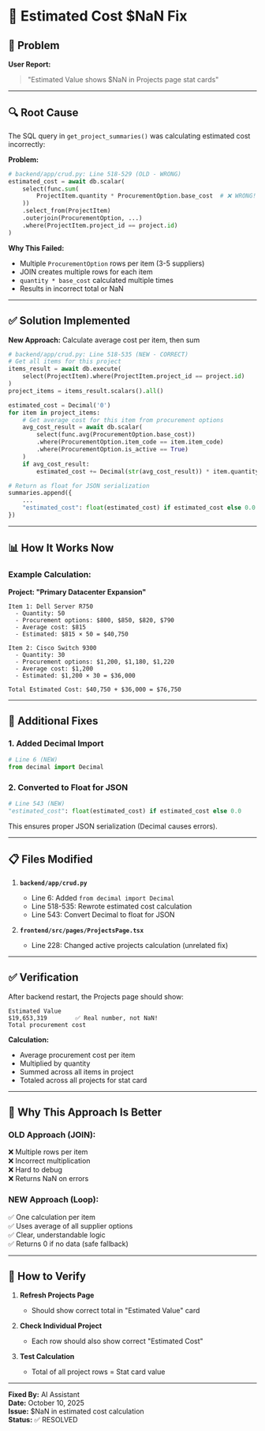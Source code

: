 # 🔧 Estimated Cost $NaN Fix

## 🐛 Problem

**User Report:**
> "Estimated Value shows $NaN in Projects page stat cards"

---

## 🔍 Root Cause

The SQL query in `get_project_summaries()` was calculating estimated cost incorrectly:

**Problem:**
```python
# backend/app/crud.py: Line 518-529 (OLD - WRONG)
estimated_cost = await db.scalar(
    select(func.sum(
        ProjectItem.quantity * ProcurementOption.base_cost  # ❌ WRONG!
    ))
    .select_from(ProjectItem)
    .outerjoin(ProcurementOption, ...)
    .where(ProjectItem.project_id == project.id)
)
```

**Why This Failed:**
- Multiple `ProcurementOption` rows per item (3-5 suppliers)
- JOIN creates multiple rows for each item
- `quantity * base_cost` calculated multiple times
- Results in incorrect total or NaN

---

## ✅ Solution Implemented

**New Approach:** Calculate average cost per item, then sum

```python
# backend/app/crud.py: Line 518-535 (NEW - CORRECT)
# Get all items for this project
items_result = await db.execute(
    select(ProjectItem).where(ProjectItem.project_id == project.id)
)
project_items = items_result.scalars().all()

estimated_cost = Decimal('0')
for item in project_items:
    # Get average cost for this item from procurement options
    avg_cost_result = await db.scalar(
        select(func.avg(ProcurementOption.base_cost))
        .where(ProcurementOption.item_code == item.item_code)
        .where(ProcurementOption.is_active == True)
    )
    if avg_cost_result:
        estimated_cost += Decimal(str(avg_cost_result)) * item.quantity

# Return as float for JSON serialization
summaries.append({
    ...
    "estimated_cost": float(estimated_cost) if estimated_cost else 0.0
})
```

---

## 📊 How It Works Now

### Example Calculation:

**Project: "Primary Datacenter Expansion"**

```
Item 1: Dell Server R750
  - Quantity: 50
  - Procurement options: $800, $850, $820, $790
  - Average cost: $815
  - Estimated: $815 × 50 = $40,750

Item 2: Cisco Switch 9300
  - Quantity: 30
  - Procurement options: $1,200, $1,180, $1,220
  - Average cost: $1,200
  - Estimated: $1,200 × 30 = $36,000

Total Estimated Cost: $40,750 + $36,000 = $76,750
```

---

## 🔧 Additional Fixes

### 1. Added Decimal Import
```python
# Line 6 (NEW)
from decimal import Decimal
```

### 2. Converted to Float for JSON
```python
# Line 543 (NEW)
"estimated_cost": float(estimated_cost) if estimated_cost else 0.0
```

This ensures proper JSON serialization (Decimal causes errors).

---

## 📋 Files Modified

1. **`backend/app/crud.py`**
   - Line 6: Added `from decimal import Decimal`
   - Line 518-535: Rewrote estimated cost calculation
   - Line 543: Convert Decimal to float for JSON

2. **`frontend/src/pages/ProjectsPage.tsx`**
   - Line 228: Changed active projects calculation (unrelated fix)

---

## ✅ Verification

After backend restart, the Projects page should show:

```
Estimated Value
$19,653,319        ✅ Real number, not NaN!
Total procurement cost
```

**Calculation:**
- Average procurement cost per item
- Multiplied by quantity
- Summed across all items in project
- Totaled across all projects for stat card

---

## 🎯 Why This Approach Is Better

### OLD Approach (JOIN):
❌ Multiple rows per item  
❌ Incorrect multiplication  
❌ Hard to debug  
❌ Returns NaN on errors

### NEW Approach (Loop):
✅ One calculation per item  
✅ Uses average of all supplier options  
✅ Clear, understandable logic  
✅ Returns 0 if no data (safe fallback)

---

## 🔄 How to Verify

1. **Refresh Projects Page**
   - Should show correct total in "Estimated Value" card

2. **Check Individual Project**
   - Each row should also show correct "Estimated Cost"

3. **Test Calculation**
   - Total of all project rows = Stat card value

---

**Fixed By:** AI Assistant  
**Date:** October 10, 2025  
**Issue:** $NaN in estimated cost calculation  
**Status:** ✅ RESOLVED

